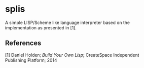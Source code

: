# splis

A simple LISP/Scheme like language interpreter based on the implementation as 
presented in [1].

## References

[1] Daniel Holden; *Build Your Own Lisp*; CreateSpace Independent Publishing Platform; 2014
